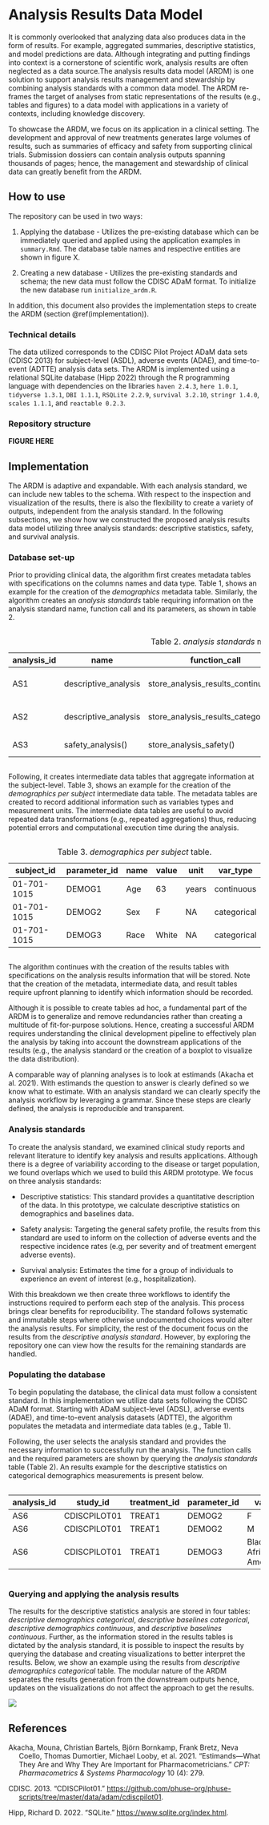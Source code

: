 Analysis Results Data Model
================

It is commonly overlooked that analyzing data also produces data in the
form of results. For example, aggregated summaries, descriptive
statistics, and model predictions are data. Although integrating and
putting findings into context is a cornerstone of scientific work,
analysis results are often neglected as a data source.The analysis
results data model (ARDM) is one solution to support analysis results
management and stewardship by combining analysis standards with a common
data model. The ARDM re-frames the target of analyses from static
representations of the results (e.g., tables and figures) to a data
model with applications in a variety of contexts, including knowledge
discovery.

To showcase the ARDM, we focus on its application in a clinical setting.
The development and approval of new treatments generates large volumes
of results, such as summaries of efficacy and safety from supporting
clinical trials. Submission dossiers can contain analysis outputs
spanning thousands of pages; hence, the management and stewardship of
clinical data can greatly benefit from the ARDM.

## How to use

The repository can be used in two ways:

1.  Applying the database - Utilizes the pre-existing database which can
    be immediately queried and applied using the application examples in
    `summary.Rmd`. The database table names and respective entities are
    shown in figure X.

2.  Creating a new database - Utilizes the pre-existing standards and
    schema; the new data must follow the CDISC ADaM format. To
    initialize the new database run `initialize_ardm.R`.

In addition, this document also provides the implementation steps to
create the ARDM (section @ref(implementation)).

### Technical details

The data utilized corresponds to the CDISC Pilot Project ADaM data sets
(CDISC 2013) for subject-level (ASDL), adverse events (ADAE), and
time-to-event (ADTTE) analysis data sets. The ARDM is implemented using
a relational SQLite database (Hipp 2022) through the R programming
language with dependencies on the libraries `haven 2.4.3`, `here 1.0.1`,
`tidyverse 1.3.1`, `DBI 1.1.1`, `RSQLite 2.2.9`, `survival 3.2.10`,
`stringr 1.4.0`, `scales 1.1.1`, and `reactable 0.2.3`.

### Repository structure

**FIGURE HERE**

## Implementation

The ARDM is adaptive and expandable. With each analysis standard, we can
include new tables to the schema. With respect to the inspection and
visualization of the results, there is also the flexibility to create a
variety of outputs, independent from the analysis standard. In the
following subsections, we show how we constructed the proposed analysis
results data model utilizing three analysis standards: descriptive
statistics, safety, and survival analysis.

### Database set-up

Prior to providing clinical data, the algorithm first creates metadata
tables with specifications on the columns names and data type. Table 1,
shows an example for the creation of the *demographics* metadata table.
Similarly, the algorithm creates an *analysis standards* table requiring
information on the analysis standard name, function call and its
parameters, as shown in table 2.

<div id="tltisyqgfn" style="overflow-x:auto;overflow-y:auto;width:auto;height:auto;">
<style>html {
  font-family: -apple-system, BlinkMacSystemFont, 'Segoe UI', Roboto, Oxygen, Ubuntu, Cantarell, 'Helvetica Neue', 'Fira Sans', 'Droid Sans', Arial, sans-serif;
}

#tltisyqgfn .gt_table {
  display: table;
  border-collapse: collapse;
  margin-left: auto;
  margin-right: auto;
  color: #333333;
  font-size: 16px;
  font-weight: normal;
  font-style: normal;
  background-color: #FFFFFF;
  width: auto;
  border-top-style: solid;
  border-top-width: 2px;
  border-top-color: #A8A8A8;
  border-right-style: none;
  border-right-width: 2px;
  border-right-color: #D3D3D3;
  border-bottom-style: solid;
  border-bottom-width: 2px;
  border-bottom-color: #A8A8A8;
  border-left-style: none;
  border-left-width: 2px;
  border-left-color: #D3D3D3;
}

#tltisyqgfn .gt_heading {
  background-color: #FFFFFF;
  text-align: center;
  border-bottom-color: #FFFFFF;
  border-left-style: none;
  border-left-width: 1px;
  border-left-color: #D3D3D3;
  border-right-style: none;
  border-right-width: 1px;
  border-right-color: #D3D3D3;
}

#tltisyqgfn .gt_title {
  color: #333333;
  font-size: 125%;
  font-weight: initial;
  padding-top: 4px;
  padding-bottom: 4px;
  border-bottom-color: #FFFFFF;
  border-bottom-width: 0;
}

#tltisyqgfn .gt_subtitle {
  color: #333333;
  font-size: 85%;
  font-weight: initial;
  padding-top: 0;
  padding-bottom: 6px;
  border-top-color: #FFFFFF;
  border-top-width: 0;
}

#tltisyqgfn .gt_bottom_border {
  border-bottom-style: solid;
  border-bottom-width: 2px;
  border-bottom-color: #D3D3D3;
}

#tltisyqgfn .gt_col_headings {
  border-top-style: solid;
  border-top-width: 2px;
  border-top-color: #D3D3D3;
  border-bottom-style: solid;
  border-bottom-width: 2px;
  border-bottom-color: #D3D3D3;
  border-left-style: none;
  border-left-width: 1px;
  border-left-color: #D3D3D3;
  border-right-style: none;
  border-right-width: 1px;
  border-right-color: #D3D3D3;
}

#tltisyqgfn .gt_col_heading {
  color: #333333;
  background-color: #FFFFFF;
  font-size: 100%;
  font-weight: normal;
  text-transform: inherit;
  border-left-style: none;
  border-left-width: 1px;
  border-left-color: #D3D3D3;
  border-right-style: none;
  border-right-width: 1px;
  border-right-color: #D3D3D3;
  vertical-align: bottom;
  padding-top: 5px;
  padding-bottom: 6px;
  padding-left: 5px;
  padding-right: 5px;
  overflow-x: hidden;
}

#tltisyqgfn .gt_column_spanner_outer {
  color: #333333;
  background-color: #FFFFFF;
  font-size: 100%;
  font-weight: normal;
  text-transform: inherit;
  padding-top: 0;
  padding-bottom: 0;
  padding-left: 4px;
  padding-right: 4px;
}

#tltisyqgfn .gt_column_spanner_outer:first-child {
  padding-left: 0;
}

#tltisyqgfn .gt_column_spanner_outer:last-child {
  padding-right: 0;
}

#tltisyqgfn .gt_column_spanner {
  border-bottom-style: solid;
  border-bottom-width: 2px;
  border-bottom-color: #D3D3D3;
  vertical-align: bottom;
  padding-top: 5px;
  padding-bottom: 5px;
  overflow-x: hidden;
  display: inline-block;
  width: 100%;
}

#tltisyqgfn .gt_group_heading {
  padding: 8px;
  color: #333333;
  background-color: #FFFFFF;
  font-size: 100%;
  font-weight: initial;
  text-transform: inherit;
  border-top-style: solid;
  border-top-width: 2px;
  border-top-color: #D3D3D3;
  border-bottom-style: solid;
  border-bottom-width: 2px;
  border-bottom-color: #D3D3D3;
  border-left-style: none;
  border-left-width: 1px;
  border-left-color: #D3D3D3;
  border-right-style: none;
  border-right-width: 1px;
  border-right-color: #D3D3D3;
  vertical-align: middle;
}

#tltisyqgfn .gt_empty_group_heading {
  padding: 0.5px;
  color: #333333;
  background-color: #FFFFFF;
  font-size: 100%;
  font-weight: initial;
  border-top-style: solid;
  border-top-width: 2px;
  border-top-color: #D3D3D3;
  border-bottom-style: solid;
  border-bottom-width: 2px;
  border-bottom-color: #D3D3D3;
  vertical-align: middle;
}

#tltisyqgfn .gt_from_md > :first-child {
  margin-top: 0;
}

#tltisyqgfn .gt_from_md > :last-child {
  margin-bottom: 0;
}

#tltisyqgfn .gt_row {
  padding-top: 8px;
  padding-bottom: 8px;
  padding-left: 5px;
  padding-right: 5px;
  margin: 10px;
  border-top-style: solid;
  border-top-width: 1px;
  border-top-color: #D3D3D3;
  border-left-style: none;
  border-left-width: 1px;
  border-left-color: #D3D3D3;
  border-right-style: none;
  border-right-width: 1px;
  border-right-color: #D3D3D3;
  vertical-align: middle;
  overflow-x: hidden;
}

#tltisyqgfn .gt_stub {
  color: #333333;
  background-color: #FFFFFF;
  font-size: 100%;
  font-weight: initial;
  text-transform: inherit;
  border-right-style: solid;
  border-right-width: 2px;
  border-right-color: #D3D3D3;
  padding-left: 12px;
}

#tltisyqgfn .gt_summary_row {
  color: #333333;
  background-color: #FFFFFF;
  text-transform: inherit;
  padding-top: 8px;
  padding-bottom: 8px;
  padding-left: 5px;
  padding-right: 5px;
}

#tltisyqgfn .gt_first_summary_row {
  padding-top: 8px;
  padding-bottom: 8px;
  padding-left: 5px;
  padding-right: 5px;
  border-top-style: solid;
  border-top-width: 2px;
  border-top-color: #D3D3D3;
}

#tltisyqgfn .gt_grand_summary_row {
  color: #333333;
  background-color: #FFFFFF;
  text-transform: inherit;
  padding-top: 8px;
  padding-bottom: 8px;
  padding-left: 5px;
  padding-right: 5px;
}

#tltisyqgfn .gt_first_grand_summary_row {
  padding-top: 8px;
  padding-bottom: 8px;
  padding-left: 5px;
  padding-right: 5px;
  border-top-style: double;
  border-top-width: 6px;
  border-top-color: #D3D3D3;
}

#tltisyqgfn .gt_striped {
  background-color: rgba(128, 128, 128, 0.05);
}

#tltisyqgfn .gt_table_body {
  border-top-style: solid;
  border-top-width: 2px;
  border-top-color: #D3D3D3;
  border-bottom-style: solid;
  border-bottom-width: 2px;
  border-bottom-color: #D3D3D3;
}

#tltisyqgfn .gt_footnotes {
  color: #333333;
  background-color: #FFFFFF;
  border-bottom-style: none;
  border-bottom-width: 2px;
  border-bottom-color: #D3D3D3;
  border-left-style: none;
  border-left-width: 2px;
  border-left-color: #D3D3D3;
  border-right-style: none;
  border-right-width: 2px;
  border-right-color: #D3D3D3;
}

#tltisyqgfn .gt_footnote {
  margin: 0px;
  font-size: 90%;
  padding: 4px;
}

#tltisyqgfn .gt_sourcenotes {
  color: #333333;
  background-color: #FFFFFF;
  border-bottom-style: none;
  border-bottom-width: 2px;
  border-bottom-color: #D3D3D3;
  border-left-style: none;
  border-left-width: 2px;
  border-left-color: #D3D3D3;
  border-right-style: none;
  border-right-width: 2px;
  border-right-color: #D3D3D3;
}

#tltisyqgfn .gt_sourcenote {
  font-size: 90%;
  padding: 4px;
}

#tltisyqgfn .gt_left {
  text-align: left;
}

#tltisyqgfn .gt_center {
  text-align: center;
}

#tltisyqgfn .gt_right {
  text-align: right;
  font-variant-numeric: tabular-nums;
}

#tltisyqgfn .gt_font_normal {
  font-weight: normal;
}

#tltisyqgfn .gt_font_bold {
  font-weight: bold;
}

#tltisyqgfn .gt_font_italic {
  font-style: italic;
}

#tltisyqgfn .gt_super {
  font-size: 65%;
}

#tltisyqgfn .gt_footnote_marks {
  font-style: italic;
  font-weight: normal;
  font-size: 65%;
}
</style>
<table class="gt_table">
  <caption>Table 2. <em>analysis standards</em> metadata table.</caption>
  
  <thead class="gt_col_headings">
    <tr>
      <th class="gt_col_heading gt_columns_bottom_border gt_left" rowspan="1" colspan="1">analysis_id</th>
      <th class="gt_col_heading gt_columns_bottom_border gt_left" rowspan="1" colspan="1">name</th>
      <th class="gt_col_heading gt_columns_bottom_border gt_left" rowspan="1" colspan="1">function_call</th>
      <th class="gt_col_heading gt_columns_bottom_border gt_left" rowspan="1" colspan="1">options</th>
      <th class="gt_col_heading gt_columns_bottom_border gt_left" rowspan="1" colspan="1">var_type</th>
      <th class="gt_col_heading gt_columns_bottom_border gt_left" rowspan="1" colspan="1">default</th>
    </tr>
  </thead>
  <tbody class="gt_table_body">
    <tr><td class="gt_row gt_left">AS1</td>
<td class="gt_row gt_left">descriptive_analysis</td>
<td class="gt_row gt_left">store_analysis_results_continuous()</td>
<td class="gt_row gt_left">connection, group_by_treatment, parameter</td>
<td class="gt_row gt_left">continuous</td>
<td class="gt_row gt_left">Y</td></tr>
    <tr><td class="gt_row gt_left">AS2</td>
<td class="gt_row gt_left">descriptive_analysis</td>
<td class="gt_row gt_left">store_analysis_results_categorical()</td>
<td class="gt_row gt_left">connection, group_by_treatment, parameter</td>
<td class="gt_row gt_left">categorical</td>
<td class="gt_row gt_left">Y</td></tr>
    <tr><td class="gt_row gt_left">AS3</td>
<td class="gt_row gt_left">safety_analysis()</td>
<td class="gt_row gt_left">store_analysis_safety()</td>
<td class="gt_row gt_left">connection, aes_interest</td>
<td class="gt_row gt_left"></td>
<td class="gt_row gt_left">Y</td></tr>
  </tbody>
  
  
</table>
</div>

Following, it creates intermediate data tables that aggregate
information at the subject-level. Table 3, shows an example for the
creation of the *demographics per subject* intermediate data table. The
metadata tables are created to record additional information such as
variables types and measurement units. The intermediate data tables are
useful to avoid repeated data transformations (e.g., repeated
aggregations) thus, reducing potential errors and computational
execution time during the analysis.

<div id="jttivlgkgn" style="overflow-x:auto;overflow-y:auto;width:auto;height:auto;">
<style>html {
  font-family: -apple-system, BlinkMacSystemFont, 'Segoe UI', Roboto, Oxygen, Ubuntu, Cantarell, 'Helvetica Neue', 'Fira Sans', 'Droid Sans', Arial, sans-serif;
}

#jttivlgkgn .gt_table {
  display: table;
  border-collapse: collapse;
  margin-left: auto;
  margin-right: auto;
  color: #333333;
  font-size: 16px;
  font-weight: normal;
  font-style: normal;
  background-color: #FFFFFF;
  width: auto;
  border-top-style: solid;
  border-top-width: 2px;
  border-top-color: #A8A8A8;
  border-right-style: none;
  border-right-width: 2px;
  border-right-color: #D3D3D3;
  border-bottom-style: solid;
  border-bottom-width: 2px;
  border-bottom-color: #A8A8A8;
  border-left-style: none;
  border-left-width: 2px;
  border-left-color: #D3D3D3;
}

#jttivlgkgn .gt_heading {
  background-color: #FFFFFF;
  text-align: center;
  border-bottom-color: #FFFFFF;
  border-left-style: none;
  border-left-width: 1px;
  border-left-color: #D3D3D3;
  border-right-style: none;
  border-right-width: 1px;
  border-right-color: #D3D3D3;
}

#jttivlgkgn .gt_title {
  color: #333333;
  font-size: 125%;
  font-weight: initial;
  padding-top: 4px;
  padding-bottom: 4px;
  border-bottom-color: #FFFFFF;
  border-bottom-width: 0;
}

#jttivlgkgn .gt_subtitle {
  color: #333333;
  font-size: 85%;
  font-weight: initial;
  padding-top: 0;
  padding-bottom: 6px;
  border-top-color: #FFFFFF;
  border-top-width: 0;
}

#jttivlgkgn .gt_bottom_border {
  border-bottom-style: solid;
  border-bottom-width: 2px;
  border-bottom-color: #D3D3D3;
}

#jttivlgkgn .gt_col_headings {
  border-top-style: solid;
  border-top-width: 2px;
  border-top-color: #D3D3D3;
  border-bottom-style: solid;
  border-bottom-width: 2px;
  border-bottom-color: #D3D3D3;
  border-left-style: none;
  border-left-width: 1px;
  border-left-color: #D3D3D3;
  border-right-style: none;
  border-right-width: 1px;
  border-right-color: #D3D3D3;
}

#jttivlgkgn .gt_col_heading {
  color: #333333;
  background-color: #FFFFFF;
  font-size: 100%;
  font-weight: normal;
  text-transform: inherit;
  border-left-style: none;
  border-left-width: 1px;
  border-left-color: #D3D3D3;
  border-right-style: none;
  border-right-width: 1px;
  border-right-color: #D3D3D3;
  vertical-align: bottom;
  padding-top: 5px;
  padding-bottom: 6px;
  padding-left: 5px;
  padding-right: 5px;
  overflow-x: hidden;
}

#jttivlgkgn .gt_column_spanner_outer {
  color: #333333;
  background-color: #FFFFFF;
  font-size: 100%;
  font-weight: normal;
  text-transform: inherit;
  padding-top: 0;
  padding-bottom: 0;
  padding-left: 4px;
  padding-right: 4px;
}

#jttivlgkgn .gt_column_spanner_outer:first-child {
  padding-left: 0;
}

#jttivlgkgn .gt_column_spanner_outer:last-child {
  padding-right: 0;
}

#jttivlgkgn .gt_column_spanner {
  border-bottom-style: solid;
  border-bottom-width: 2px;
  border-bottom-color: #D3D3D3;
  vertical-align: bottom;
  padding-top: 5px;
  padding-bottom: 5px;
  overflow-x: hidden;
  display: inline-block;
  width: 100%;
}

#jttivlgkgn .gt_group_heading {
  padding: 8px;
  color: #333333;
  background-color: #FFFFFF;
  font-size: 100%;
  font-weight: initial;
  text-transform: inherit;
  border-top-style: solid;
  border-top-width: 2px;
  border-top-color: #D3D3D3;
  border-bottom-style: solid;
  border-bottom-width: 2px;
  border-bottom-color: #D3D3D3;
  border-left-style: none;
  border-left-width: 1px;
  border-left-color: #D3D3D3;
  border-right-style: none;
  border-right-width: 1px;
  border-right-color: #D3D3D3;
  vertical-align: middle;
}

#jttivlgkgn .gt_empty_group_heading {
  padding: 0.5px;
  color: #333333;
  background-color: #FFFFFF;
  font-size: 100%;
  font-weight: initial;
  border-top-style: solid;
  border-top-width: 2px;
  border-top-color: #D3D3D3;
  border-bottom-style: solid;
  border-bottom-width: 2px;
  border-bottom-color: #D3D3D3;
  vertical-align: middle;
}

#jttivlgkgn .gt_from_md > :first-child {
  margin-top: 0;
}

#jttivlgkgn .gt_from_md > :last-child {
  margin-bottom: 0;
}

#jttivlgkgn .gt_row {
  padding-top: 8px;
  padding-bottom: 8px;
  padding-left: 5px;
  padding-right: 5px;
  margin: 10px;
  border-top-style: solid;
  border-top-width: 1px;
  border-top-color: #D3D3D3;
  border-left-style: none;
  border-left-width: 1px;
  border-left-color: #D3D3D3;
  border-right-style: none;
  border-right-width: 1px;
  border-right-color: #D3D3D3;
  vertical-align: middle;
  overflow-x: hidden;
}

#jttivlgkgn .gt_stub {
  color: #333333;
  background-color: #FFFFFF;
  font-size: 100%;
  font-weight: initial;
  text-transform: inherit;
  border-right-style: solid;
  border-right-width: 2px;
  border-right-color: #D3D3D3;
  padding-left: 12px;
}

#jttivlgkgn .gt_summary_row {
  color: #333333;
  background-color: #FFFFFF;
  text-transform: inherit;
  padding-top: 8px;
  padding-bottom: 8px;
  padding-left: 5px;
  padding-right: 5px;
}

#jttivlgkgn .gt_first_summary_row {
  padding-top: 8px;
  padding-bottom: 8px;
  padding-left: 5px;
  padding-right: 5px;
  border-top-style: solid;
  border-top-width: 2px;
  border-top-color: #D3D3D3;
}

#jttivlgkgn .gt_grand_summary_row {
  color: #333333;
  background-color: #FFFFFF;
  text-transform: inherit;
  padding-top: 8px;
  padding-bottom: 8px;
  padding-left: 5px;
  padding-right: 5px;
}

#jttivlgkgn .gt_first_grand_summary_row {
  padding-top: 8px;
  padding-bottom: 8px;
  padding-left: 5px;
  padding-right: 5px;
  border-top-style: double;
  border-top-width: 6px;
  border-top-color: #D3D3D3;
}

#jttivlgkgn .gt_striped {
  background-color: rgba(128, 128, 128, 0.05);
}

#jttivlgkgn .gt_table_body {
  border-top-style: solid;
  border-top-width: 2px;
  border-top-color: #D3D3D3;
  border-bottom-style: solid;
  border-bottom-width: 2px;
  border-bottom-color: #D3D3D3;
}

#jttivlgkgn .gt_footnotes {
  color: #333333;
  background-color: #FFFFFF;
  border-bottom-style: none;
  border-bottom-width: 2px;
  border-bottom-color: #D3D3D3;
  border-left-style: none;
  border-left-width: 2px;
  border-left-color: #D3D3D3;
  border-right-style: none;
  border-right-width: 2px;
  border-right-color: #D3D3D3;
}

#jttivlgkgn .gt_footnote {
  margin: 0px;
  font-size: 90%;
  padding: 4px;
}

#jttivlgkgn .gt_sourcenotes {
  color: #333333;
  background-color: #FFFFFF;
  border-bottom-style: none;
  border-bottom-width: 2px;
  border-bottom-color: #D3D3D3;
  border-left-style: none;
  border-left-width: 2px;
  border-left-color: #D3D3D3;
  border-right-style: none;
  border-right-width: 2px;
  border-right-color: #D3D3D3;
}

#jttivlgkgn .gt_sourcenote {
  font-size: 90%;
  padding: 4px;
}

#jttivlgkgn .gt_left {
  text-align: left;
}

#jttivlgkgn .gt_center {
  text-align: center;
}

#jttivlgkgn .gt_right {
  text-align: right;
  font-variant-numeric: tabular-nums;
}

#jttivlgkgn .gt_font_normal {
  font-weight: normal;
}

#jttivlgkgn .gt_font_bold {
  font-weight: bold;
}

#jttivlgkgn .gt_font_italic {
  font-style: italic;
}

#jttivlgkgn .gt_super {
  font-size: 65%;
}

#jttivlgkgn .gt_footnote_marks {
  font-style: italic;
  font-weight: normal;
  font-size: 65%;
}
</style>
<table class="gt_table">
  <caption>Table 3. <em>demographics per subject</em> table.</caption>
  
  <thead class="gt_col_headings">
    <tr>
      <th class="gt_col_heading gt_columns_bottom_border gt_left" rowspan="1" colspan="1">subject_id</th>
      <th class="gt_col_heading gt_columns_bottom_border gt_left" rowspan="1" colspan="1">parameter_id</th>
      <th class="gt_col_heading gt_columns_bottom_border gt_left" rowspan="1" colspan="1">name</th>
      <th class="gt_col_heading gt_columns_bottom_border gt_left" rowspan="1" colspan="1">value</th>
      <th class="gt_col_heading gt_columns_bottom_border gt_left" rowspan="1" colspan="1">unit</th>
      <th class="gt_col_heading gt_columns_bottom_border gt_left" rowspan="1" colspan="1">var_type</th>
    </tr>
  </thead>
  <tbody class="gt_table_body">
    <tr><td class="gt_row gt_left">01-701-1015</td>
<td class="gt_row gt_left">DEMOG1</td>
<td class="gt_row gt_left">Age</td>
<td class="gt_row gt_left">63</td>
<td class="gt_row gt_left">years</td>
<td class="gt_row gt_left">continuous</td></tr>
    <tr><td class="gt_row gt_left">01-701-1015</td>
<td class="gt_row gt_left">DEMOG2</td>
<td class="gt_row gt_left">Sex</td>
<td class="gt_row gt_left">F</td>
<td class="gt_row gt_left">NA</td>
<td class="gt_row gt_left">categorical</td></tr>
    <tr><td class="gt_row gt_left">01-701-1015</td>
<td class="gt_row gt_left">DEMOG3</td>
<td class="gt_row gt_left">Race</td>
<td class="gt_row gt_left">White</td>
<td class="gt_row gt_left">NA</td>
<td class="gt_row gt_left">categorical</td></tr>
  </tbody>
  
  
</table>
</div>

The algorithm continues with the creation of the results tables with
specifications on the analysis results information that will be stored.
Note that the creation of the metadata, intermediate data, and result
tables require upfront planning to identify which information should be
recorded.

Although it is possible to create tables ad hoc, a fundamental part of
the ARDM is to generalize and remove redundancies rather than creating a
multitude of fit-for-purpose solutions. Hence, creating a successful
ARDM requires understanding the clinical development pipeline to
effectively plan the analysis by taking into account the downstream
applications of the results (e.g., the analysis standard or the creation
of a boxplot to visualize the data distribution).

A comparable way of planning analyses is to look at estimands (Akacha et
al. 2021). With estimands the question to answer is clearly defined so
we know what to estimate. With an analysis standard we can clearly
specify the analysis workflow by leveraging a grammar. Since these steps
are clearly defined, the analysis is reproducible and transparent.

### Analysis standards

To create the analysis standard, we examined clinical study reports and
relevant literature to identify key analysis and results applications.
Although there is a degree of variability according to the disease or
target population, we found overlaps which we used to build this ARDM
prototype. We focus on three analysis standards:

-   Descriptive statistics: This standard provides a quantitative
    description of the data. In this prototype, we calculate descriptive
    statistics on demographics and baselines data.

-   Safety analysis: Targeting the general safety profile, the results
    from this standard are used to inform on the collection of adverse
    events and the respective incidence rates (e.g, per severity and of
    treatment emergent adverse events).

-   Survival analysis: Estimates the time for a group of individuals to
    experience an event of interest (e.g., hospitalization).

With this breakdown we then create three workflows to identify the
instructions required to perform each step of the analysis. This process
brings clear benefits for reproducibility. The standard follows
systematic and immutable steps where otherwise undocumented choices
would alter the analysis results. For simplicity, the rest of the
document focus on the results from the *descriptive analysis standard*.
However, by exploring the repository one can view how the results for
the remaining standards are handled.

### Populating the database

To begin populating the database, the clinical data must follow a
consistent standard. In this implementation we utilize data sets
following the CDISC ADaM format. Starting with ADaM subject-level
(ADSL), adverse events (ADAE), and time-to-event analysis datasets
(ADTTE), the algorithm populates the metadata and intermediate data
tables (e.g., Table 1).

Following, the user selects the analysis standard and provides the
necessary information to successfully run the analysis. The function
calls and the required parameters are shown by querying the *analysis
standards* table (Table 2). An results example for the descriptive
statistics on categorical demographics measurements is present below.

<div id="rfacwrsfqz" style="overflow-x:auto;overflow-y:auto;width:auto;height:auto;">
<style>html {
  font-family: -apple-system, BlinkMacSystemFont, 'Segoe UI', Roboto, Oxygen, Ubuntu, Cantarell, 'Helvetica Neue', 'Fira Sans', 'Droid Sans', Arial, sans-serif;
}

#rfacwrsfqz .gt_table {
  display: table;
  border-collapse: collapse;
  margin-left: auto;
  margin-right: auto;
  color: #333333;
  font-size: 16px;
  font-weight: normal;
  font-style: normal;
  background-color: #FFFFFF;
  width: auto;
  border-top-style: solid;
  border-top-width: 2px;
  border-top-color: #A8A8A8;
  border-right-style: none;
  border-right-width: 2px;
  border-right-color: #D3D3D3;
  border-bottom-style: solid;
  border-bottom-width: 2px;
  border-bottom-color: #A8A8A8;
  border-left-style: none;
  border-left-width: 2px;
  border-left-color: #D3D3D3;
}

#rfacwrsfqz .gt_heading {
  background-color: #FFFFFF;
  text-align: center;
  border-bottom-color: #FFFFFF;
  border-left-style: none;
  border-left-width: 1px;
  border-left-color: #D3D3D3;
  border-right-style: none;
  border-right-width: 1px;
  border-right-color: #D3D3D3;
}

#rfacwrsfqz .gt_title {
  color: #333333;
  font-size: 125%;
  font-weight: initial;
  padding-top: 4px;
  padding-bottom: 4px;
  border-bottom-color: #FFFFFF;
  border-bottom-width: 0;
}

#rfacwrsfqz .gt_subtitle {
  color: #333333;
  font-size: 85%;
  font-weight: initial;
  padding-top: 0;
  padding-bottom: 6px;
  border-top-color: #FFFFFF;
  border-top-width: 0;
}

#rfacwrsfqz .gt_bottom_border {
  border-bottom-style: solid;
  border-bottom-width: 2px;
  border-bottom-color: #D3D3D3;
}

#rfacwrsfqz .gt_col_headings {
  border-top-style: solid;
  border-top-width: 2px;
  border-top-color: #D3D3D3;
  border-bottom-style: solid;
  border-bottom-width: 2px;
  border-bottom-color: #D3D3D3;
  border-left-style: none;
  border-left-width: 1px;
  border-left-color: #D3D3D3;
  border-right-style: none;
  border-right-width: 1px;
  border-right-color: #D3D3D3;
}

#rfacwrsfqz .gt_col_heading {
  color: #333333;
  background-color: #FFFFFF;
  font-size: 100%;
  font-weight: normal;
  text-transform: inherit;
  border-left-style: none;
  border-left-width: 1px;
  border-left-color: #D3D3D3;
  border-right-style: none;
  border-right-width: 1px;
  border-right-color: #D3D3D3;
  vertical-align: bottom;
  padding-top: 5px;
  padding-bottom: 6px;
  padding-left: 5px;
  padding-right: 5px;
  overflow-x: hidden;
}

#rfacwrsfqz .gt_column_spanner_outer {
  color: #333333;
  background-color: #FFFFFF;
  font-size: 100%;
  font-weight: normal;
  text-transform: inherit;
  padding-top: 0;
  padding-bottom: 0;
  padding-left: 4px;
  padding-right: 4px;
}

#rfacwrsfqz .gt_column_spanner_outer:first-child {
  padding-left: 0;
}

#rfacwrsfqz .gt_column_spanner_outer:last-child {
  padding-right: 0;
}

#rfacwrsfqz .gt_column_spanner {
  border-bottom-style: solid;
  border-bottom-width: 2px;
  border-bottom-color: #D3D3D3;
  vertical-align: bottom;
  padding-top: 5px;
  padding-bottom: 5px;
  overflow-x: hidden;
  display: inline-block;
  width: 100%;
}

#rfacwrsfqz .gt_group_heading {
  padding: 8px;
  color: #333333;
  background-color: #FFFFFF;
  font-size: 100%;
  font-weight: initial;
  text-transform: inherit;
  border-top-style: solid;
  border-top-width: 2px;
  border-top-color: #D3D3D3;
  border-bottom-style: solid;
  border-bottom-width: 2px;
  border-bottom-color: #D3D3D3;
  border-left-style: none;
  border-left-width: 1px;
  border-left-color: #D3D3D3;
  border-right-style: none;
  border-right-width: 1px;
  border-right-color: #D3D3D3;
  vertical-align: middle;
}

#rfacwrsfqz .gt_empty_group_heading {
  padding: 0.5px;
  color: #333333;
  background-color: #FFFFFF;
  font-size: 100%;
  font-weight: initial;
  border-top-style: solid;
  border-top-width: 2px;
  border-top-color: #D3D3D3;
  border-bottom-style: solid;
  border-bottom-width: 2px;
  border-bottom-color: #D3D3D3;
  vertical-align: middle;
}

#rfacwrsfqz .gt_from_md > :first-child {
  margin-top: 0;
}

#rfacwrsfqz .gt_from_md > :last-child {
  margin-bottom: 0;
}

#rfacwrsfqz .gt_row {
  padding-top: 8px;
  padding-bottom: 8px;
  padding-left: 5px;
  padding-right: 5px;
  margin: 10px;
  border-top-style: solid;
  border-top-width: 1px;
  border-top-color: #D3D3D3;
  border-left-style: none;
  border-left-width: 1px;
  border-left-color: #D3D3D3;
  border-right-style: none;
  border-right-width: 1px;
  border-right-color: #D3D3D3;
  vertical-align: middle;
  overflow-x: hidden;
}

#rfacwrsfqz .gt_stub {
  color: #333333;
  background-color: #FFFFFF;
  font-size: 100%;
  font-weight: initial;
  text-transform: inherit;
  border-right-style: solid;
  border-right-width: 2px;
  border-right-color: #D3D3D3;
  padding-left: 12px;
}

#rfacwrsfqz .gt_summary_row {
  color: #333333;
  background-color: #FFFFFF;
  text-transform: inherit;
  padding-top: 8px;
  padding-bottom: 8px;
  padding-left: 5px;
  padding-right: 5px;
}

#rfacwrsfqz .gt_first_summary_row {
  padding-top: 8px;
  padding-bottom: 8px;
  padding-left: 5px;
  padding-right: 5px;
  border-top-style: solid;
  border-top-width: 2px;
  border-top-color: #D3D3D3;
}

#rfacwrsfqz .gt_grand_summary_row {
  color: #333333;
  background-color: #FFFFFF;
  text-transform: inherit;
  padding-top: 8px;
  padding-bottom: 8px;
  padding-left: 5px;
  padding-right: 5px;
}

#rfacwrsfqz .gt_first_grand_summary_row {
  padding-top: 8px;
  padding-bottom: 8px;
  padding-left: 5px;
  padding-right: 5px;
  border-top-style: double;
  border-top-width: 6px;
  border-top-color: #D3D3D3;
}

#rfacwrsfqz .gt_striped {
  background-color: rgba(128, 128, 128, 0.05);
}

#rfacwrsfqz .gt_table_body {
  border-top-style: solid;
  border-top-width: 2px;
  border-top-color: #D3D3D3;
  border-bottom-style: solid;
  border-bottom-width: 2px;
  border-bottom-color: #D3D3D3;
}

#rfacwrsfqz .gt_footnotes {
  color: #333333;
  background-color: #FFFFFF;
  border-bottom-style: none;
  border-bottom-width: 2px;
  border-bottom-color: #D3D3D3;
  border-left-style: none;
  border-left-width: 2px;
  border-left-color: #D3D3D3;
  border-right-style: none;
  border-right-width: 2px;
  border-right-color: #D3D3D3;
}

#rfacwrsfqz .gt_footnote {
  margin: 0px;
  font-size: 90%;
  padding: 4px;
}

#rfacwrsfqz .gt_sourcenotes {
  color: #333333;
  background-color: #FFFFFF;
  border-bottom-style: none;
  border-bottom-width: 2px;
  border-bottom-color: #D3D3D3;
  border-left-style: none;
  border-left-width: 2px;
  border-left-color: #D3D3D3;
  border-right-style: none;
  border-right-width: 2px;
  border-right-color: #D3D3D3;
}

#rfacwrsfqz .gt_sourcenote {
  font-size: 90%;
  padding: 4px;
}

#rfacwrsfqz .gt_left {
  text-align: left;
}

#rfacwrsfqz .gt_center {
  text-align: center;
}

#rfacwrsfqz .gt_right {
  text-align: right;
  font-variant-numeric: tabular-nums;
}

#rfacwrsfqz .gt_font_normal {
  font-weight: normal;
}

#rfacwrsfqz .gt_font_bold {
  font-weight: bold;
}

#rfacwrsfqz .gt_font_italic {
  font-style: italic;
}

#rfacwrsfqz .gt_super {
  font-size: 65%;
}

#rfacwrsfqz .gt_footnote_marks {
  font-style: italic;
  font-weight: normal;
  font-size: 65%;
}
</style>
<table class="gt_table">
  
  <thead class="gt_col_headings">
    <tr>
      <th class="gt_col_heading gt_columns_bottom_border gt_left" rowspan="1" colspan="1">analysis_id</th>
      <th class="gt_col_heading gt_columns_bottom_border gt_left" rowspan="1" colspan="1">study_id</th>
      <th class="gt_col_heading gt_columns_bottom_border gt_left" rowspan="1" colspan="1">treatment_id</th>
      <th class="gt_col_heading gt_columns_bottom_border gt_left" rowspan="1" colspan="1">parameter_id</th>
      <th class="gt_col_heading gt_columns_bottom_border gt_left" rowspan="1" colspan="1">value</th>
      <th class="gt_col_heading gt_columns_bottom_border gt_right" rowspan="1" colspan="1">N</th>
      <th class="gt_col_heading gt_columns_bottom_border gt_right" rowspan="1" colspan="1">distinct</th>
      <th class="gt_col_heading gt_columns_bottom_border gt_right" rowspan="1" colspan="1">missing</th>
      <th class="gt_col_heading gt_columns_bottom_border gt_right" rowspan="1" colspan="1">frequency</th>
      <th class="gt_col_heading gt_columns_bottom_border gt_right" rowspan="1" colspan="1">proportion</th>
      <th class="gt_col_heading gt_columns_bottom_border gt_left" rowspan="1" colspan="1">var_type</th>
    </tr>
  </thead>
  <tbody class="gt_table_body">
    <tr><td class="gt_row gt_left">AS6</td>
<td class="gt_row gt_left">CDISCPILOT01</td>
<td class="gt_row gt_left">TREAT1</td>
<td class="gt_row gt_left">DEMOG2</td>
<td class="gt_row gt_left">F</td>
<td class="gt_row gt_right">86</td>
<td class="gt_row gt_right">2</td>
<td class="gt_row gt_right">0</td>
<td class="gt_row gt_right">53</td>
<td class="gt_row gt_right">0.61627907</td>
<td class="gt_row gt_left">categorical</td></tr>
    <tr><td class="gt_row gt_left">AS6</td>
<td class="gt_row gt_left">CDISCPILOT01</td>
<td class="gt_row gt_left">TREAT1</td>
<td class="gt_row gt_left">DEMOG2</td>
<td class="gt_row gt_left">M</td>
<td class="gt_row gt_right">86</td>
<td class="gt_row gt_right">2</td>
<td class="gt_row gt_right">0</td>
<td class="gt_row gt_right">33</td>
<td class="gt_row gt_right">0.38372093</td>
<td class="gt_row gt_left">categorical</td></tr>
    <tr><td class="gt_row gt_left">AS6</td>
<td class="gt_row gt_left">CDISCPILOT01</td>
<td class="gt_row gt_left">TREAT1</td>
<td class="gt_row gt_left">DEMOG3</td>
<td class="gt_row gt_left">Black Or African American</td>
<td class="gt_row gt_right">86</td>
<td class="gt_row gt_right">3</td>
<td class="gt_row gt_right">0</td>
<td class="gt_row gt_right">8</td>
<td class="gt_row gt_right">0.09302326</td>
<td class="gt_row gt_left">categorical</td></tr>
  </tbody>
  
  
</table>
</div>

### Querying and applying the analysis results

The results for the descriptive statistics analysis are stored in four
tables: *descriptive demographics categorical*, *descriptive baselines
categorical*, *descriptive demographics continuous*, and *descriptive
baselines continuous*. Further, as the information stored in the results
tables is dictated by the analysis standard, it is possible to inspect
the results by querying the database and creating visualizations to
better interpret the results. Below, we show an example using the
results from *descriptive demographics categorical* table. The modular
nature of the ARDM separates the results generation from the downstream
outputs hence, updates on the visualizations do not affect the approach
to get the results.

![](README_files/figure-gfm/applications-1.png)<!-- -->

## References

<div id="refs" class="references csl-bib-body hanging-indent">

<div id="ref-akacha2021estimands" class="csl-entry">

Akacha, Mouna, Christian Bartels, Björn Bornkamp, Frank Bretz, Neva
Coello, Thomas Dumortier, Michael Looby, et al. 2021. “Estimands—What
They Are and Why They Are Important for Pharmacometricians.” *CPT:
Pharmacometrics & Systems Pharmacology* 10 (4): 279.

</div>

<div id="ref-cdiscpilotdata" class="csl-entry">

CDISC. 2013. “CDISCPilot01.”
<https://github.com/phuse-org/phuse-scripts/tree/master/data/adam/cdiscpilot01>.

</div>

<div id="ref-sqlite2022hipp" class="csl-entry">

Hipp, Richard D. 2022. “SQLite.” <https://www.sqlite.org/index.html>.

</div>

</div>
